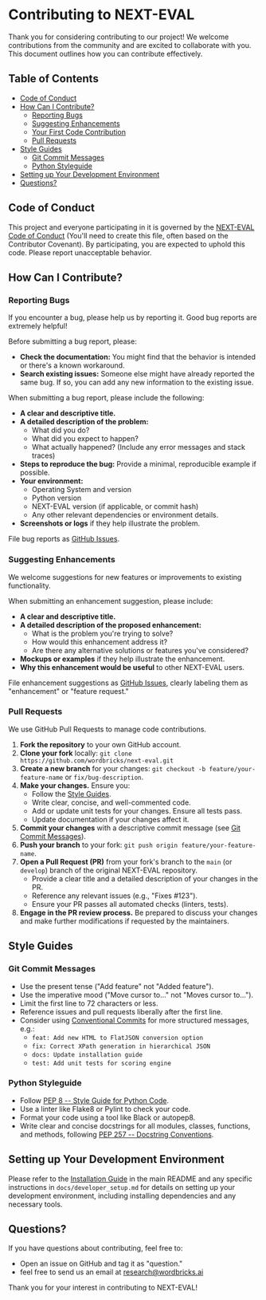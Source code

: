 # Contributing to NEXT-EVAL

Thank you for considering contributing to our project! We welcome contributions from the community and are excited to collaborate with you. This document outlines how you can contribute effectively.

## Table of Contents

* [Code of Conduct](#code-of-conduct)
* [How Can I Contribute?](#how-can-i-contribute)
    * [Reporting Bugs](#reporting-bugs)
    * [Suggesting Enhancements](#suggesting-enhancements)
    * [Your First Code Contribution](#your-first-code-contribution)
    * [Pull Requests](#pull-requests)
* [Style Guides](#style-guides)
    * [Git Commit Messages](#git-commit-messages)
    * [Python Styleguide](#python-styleguide)
* [Setting up Your Development Environment](#setting-up-your-development-environment)
* [Questions?](#questions)

## Code of Conduct

This project and everyone participating in it is governed by the [NEXT-EVAL Code of Conduct](CODE_OF_CONDUCT.md) (You'll need to create this file, often based on the Contributor Covenant). By participating, you are expected to uphold this code. Please report unacceptable behavior.

## How Can I Contribute?

### Reporting Bugs

If you encounter a bug, please help us by reporting it. Good bug reports are extremely helpful!

Before submitting a bug report, please:
* **Check the documentation:** You might find that the behavior is intended or there's a known workaround.
* **Search existing issues:** Someone else might have already reported the same bug. If so, you can add any new information to the existing issue.

When submitting a bug report, please include the following:
* **A clear and descriptive title.**
* **A detailed description of the problem:**
    * What did you do?
    * What did you expect to happen?
    * What actually happened? (Include any error messages and stack traces)
* **Steps to reproduce the bug:** Provide a minimal, reproducible example if possible.
* **Your environment:**
    * Operating System and version
    * Python version
    * NEXT-EVAL version (if applicable, or commit hash)
    * Any other relevant dependencies or environment details.
* **Screenshots or logs** if they help illustrate the problem.

File bug reports as [GitHub Issues](https://github.com/wordbricks/next-eval/issues).

### Suggesting Enhancements

We welcome suggestions for new features or improvements to existing functionality.

When submitting an enhancement suggestion, please include:
* **A clear and descriptive title.**
* **A detailed description of the proposed enhancement:**
    * What is the problem you're trying to solve?
    * How would this enhancement address it?
    * Are there any alternative solutions or features you've considered?
* **Mockups or examples** if they help illustrate the enhancement.
* **Why this enhancement would be useful** to other NEXT-EVAL users.

File enhancement suggestions as [GitHub Issues](https://github.com/wordbricks/next-eval/issues), clearly labeling them as "enhancement" or "feature request."

### Pull Requests

We use GitHub Pull Requests to manage code contributions.

1.  **Fork the repository** to your own GitHub account.
2.  **Clone your fork** locally: `git clone https://github.com/wordbricks/next-eval.git`
3.  **Create a new branch** for your changes: `git checkout -b feature/your-feature-name` or `fix/bug-description`.
4.  **Make your changes.** Ensure you:
    * Follow the [Style Guides](#style-guides).
    * Write clear, concise, and well-commented code.
    * Add or update unit tests for your changes. Ensure all tests pass.
    * Update documentation if your changes affect it.
5.  **Commit your changes** with a descriptive commit message (see [Git Commit Messages](#git-commit-messages)).
6.  **Push your branch** to your fork: `git push origin feature/your-feature-name`.
7.  **Open a Pull Request (PR)** from your fork's branch to the `main` (or `develop`) branch of the original NEXT-EVAL repository.
    * Provide a clear title and a detailed description of your changes in the PR.
    * Reference any relevant issues (e.g., "Fixes #123").
    * Ensure your PR passes all automated checks (linters, tests).
8.  **Engage in the PR review process.** Be prepared to discuss your changes and make further modifications if requested by the maintainers.

## Style Guides

### Git Commit Messages

* Use the present tense ("Add feature" not "Added feature").
* Use the imperative mood ("Move cursor to..." not "Moves cursor to...").
* Limit the first line to 72 characters or less.
* Reference issues and pull requests liberally after the first line.
* Consider using [Conventional Commits](https://www.conventionalcommits.org/) for more structured messages, e.g.:
    * `feat: Add new HTML to FlatJSON conversion option`
    * `fix: Correct XPath generation in hierarchical JSON`
    * `docs: Update installation guide`
    * `test: Add unit tests for scoring engine`

### Python Styleguide

* Follow [PEP 8 -- Style Guide for Python Code](https://www.python.org/dev/peps/pep-0008/).
* Use a linter like Flake8 or Pylint to check your code.
* Format your code using a tool like Black or autopep8.
* Write clear and concise docstrings for all modules, classes, functions, and methods, following [PEP 257 -- Docstring Conventions](https://www.python.org/dev/peps/pep-0257/).


## Setting up Your Development Environment

Please refer to the [Installation Guide](README.md#-getting-started)  in the main README and any specific instructions in `docs/developer_setup.md` for details on setting up your development environment, including installing dependencies and any necessary tools.

## Questions?

If you have questions about contributing, feel free to:
* Open an issue on GitHub and tag it as "question."
* feel free to send us an email at research@wordbricks.ai

Thank you for your interest in contributing to NEXT-EVAL!
